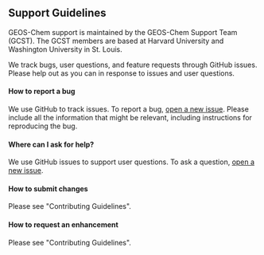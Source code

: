 ## Support Guidelines

GEOS-Chem support is maintained by the GEOS-Chem Support Team (GCST). 
The GCST members are based at Harvard University and Washington University in St. Louis.

We track bugs, user questions, and feature requests through GitHub issues. 
Please help out as you can in response to issues and user questions.


#### How to report a bug
We use GitHub to track issues. To report a bug, [open a new issue](https://github.com/geoschem/KPP/issues/new). Please include
all the information that might be relevant, including instructions for reproducing the bug.  

#### Where can I ask for help?
We use GitHub issues to support user questions. To ask a question, [open a new issue](https://github.com/geoschem/KPP/issues/new).

#### How to submit changes
Please see "Contributing Guidelines".

#### How to request an enhancement
Please see "Contributing Guidelines".
